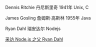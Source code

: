 
Dennis Ritchie 丹尼斯里奇 1941年 Unix, C

James Gosling 詹姆斯·高斯林 1955年 Java

Ryan Dahl 瑞安达尔 Nodejs

[采访 Node.js 之父 Ryan Dahl](http://blog.jobbole.com/113585/)